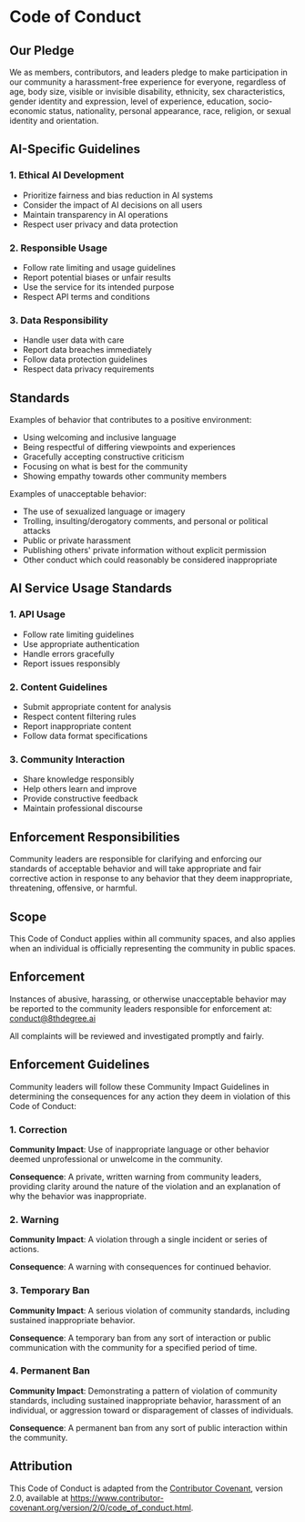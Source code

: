 # Code of Conduct

## Our Pledge

We as members, contributors, and leaders pledge to make participation in our
community a harassment-free experience for everyone, regardless of age, body
size, visible or invisible disability, ethnicity, sex characteristics, gender
identity and expression, level of experience, education, socio-economic status,
nationality, personal appearance, race, religion, or sexual identity
and orientation.

## AI-Specific Guidelines

### 1. Ethical AI Development
- Prioritize fairness and bias reduction in AI systems
- Consider the impact of AI decisions on all users
- Maintain transparency in AI operations
- Respect user privacy and data protection

### 2. Responsible Usage
- Follow rate limiting and usage guidelines
- Report potential biases or unfair results
- Use the service for its intended purpose
- Respect API terms and conditions

### 3. Data Responsibility
- Handle user data with care
- Report data breaches immediately
- Follow data protection guidelines
- Respect data privacy requirements

## Standards

Examples of behavior that contributes to a positive environment:

* Using welcoming and inclusive language
* Being respectful of differing viewpoints and experiences
* Gracefully accepting constructive criticism
* Focusing on what is best for the community
* Showing empathy towards other community members

Examples of unacceptable behavior:

* The use of sexualized language or imagery
* Trolling, insulting/derogatory comments, and personal or political attacks
* Public or private harassment
* Publishing others' private information without explicit permission
* Other conduct which could reasonably be considered inappropriate

## AI Service Usage Standards

### 1. API Usage
- Follow rate limiting guidelines
- Use appropriate authentication
- Handle errors gracefully
- Report issues responsibly

### 2. Content Guidelines
- Submit appropriate content for analysis
- Respect content filtering rules
- Report inappropriate content
- Follow data format specifications

### 3. Community Interaction
- Share knowledge responsibly
- Help others learn and improve
- Provide constructive feedback
- Maintain professional discourse

## Enforcement Responsibilities

Community leaders are responsible for clarifying and enforcing our standards of
acceptable behavior and will take appropriate and fair corrective action in
response to any behavior that they deem inappropriate, threatening, offensive,
or harmful.

## Scope

This Code of Conduct applies within all community spaces, and also applies when
an individual is officially representing the community in public spaces.

## Enforcement

Instances of abusive, harassing, or otherwise unacceptable behavior may be
reported to the community leaders responsible for enforcement at:
conduct@8thdegree.ai

All complaints will be reviewed and investigated promptly and fairly.

## Enforcement Guidelines

Community leaders will follow these Community Impact Guidelines in determining
the consequences for any action they deem in violation of this Code of Conduct:

### 1. Correction
**Community Impact**: Use of inappropriate language or other behavior deemed
unprofessional or unwelcome in the community.

**Consequence**: A private, written warning from community leaders, providing
clarity around the nature of the violation and an explanation of why the
behavior was inappropriate.

### 2. Warning
**Community Impact**: A violation through a single incident or series of
actions.

**Consequence**: A warning with consequences for continued behavior.

### 3. Temporary Ban
**Community Impact**: A serious violation of community standards, including
sustained inappropriate behavior.

**Consequence**: A temporary ban from any sort of interaction or public
communication with the community for a specified period of time.

### 4. Permanent Ban
**Community Impact**: Demonstrating a pattern of violation of community
standards, including sustained inappropriate behavior, harassment of an
individual, or aggression toward or disparagement of classes of individuals.

**Consequence**: A permanent ban from any sort of public interaction within the
community.

## Attribution

This Code of Conduct is adapted from the [Contributor Covenant][homepage],
version 2.0, available at
https://www.contributor-covenant.org/version/2/0/code_of_conduct.html.

[homepage]: https://www.contributor-covenant.org 